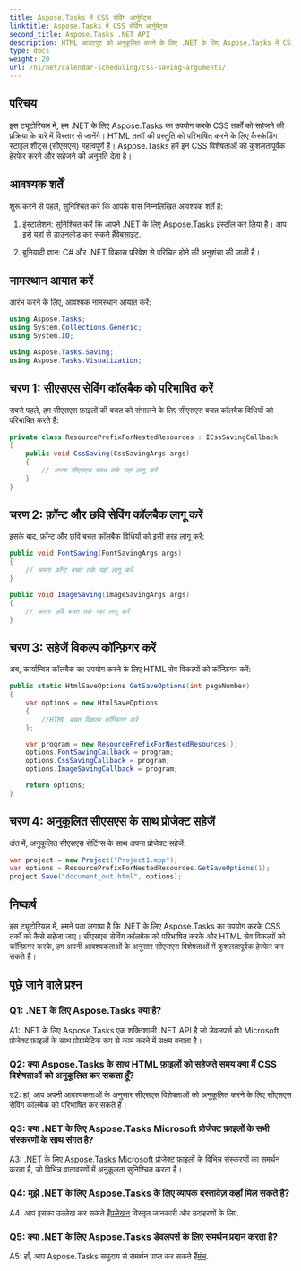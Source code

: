 ```yaml
---
title: Aspose.Tasks में CSS सेविंग आर्गुमेंट्स
linktitle: Aspose.Tasks में CSS सेविंग आर्गुमेंट्स
second_title: Aspose.Tasks .NET API
description: HTML आउटपुट को अनुकूलित करने के लिए .NET के लिए Aspose.Tasks में CSS तर्कों को सहेजना सीखें। अनुकूलित सीएसएस सेटिंग्स के साथ प्रस्तुतिकरण को बेहतर बनाएं।
type: docs
weight: 20
url: /hi/net/calendar-scheduling/css-saving-arguments/
---
```

## परिचय

इस ट्यूटोरियल में, हम .NET के लिए Aspose.Tasks का उपयोग करके CSS तर्कों को सहेजने की प्रक्रिया के बारे में विस्तार से जानेंगे। HTML तत्वों की प्रस्तुति को परिभाषित करने के लिए कैस्केडिंग स्टाइल शीट्स (सीएसएस) महत्वपूर्ण हैं। Aspose.Tasks हमें इन CSS विशेषताओं को कुशलतापूर्वक हेरफेर करने और सहेजने की अनुमति देता है।

## आवश्यक शर्तें

शुरू करने से पहले, सुनिश्चित करें कि आपके पास निम्नलिखित आवश्यक शर्तें हैं:

1.  इंस्टालेशन: सुनिश्चित करें कि आपने .NET के लिए Aspose.Tasks इंस्टॉल कर लिया है। आप इसे यहां से डाउनलोड कर सकते हैं[वेबसाइट](https://releases.aspose.com/tasks/net/).

2. बुनियादी ज्ञान: C# और .NET विकास परिवेश से परिचित होने की अनुशंसा की जाती है।

## नामस्थान आयात करें

आरंभ करने के लिए, आवश्यक नामस्थान आयात करें:

```csharp
using Aspose.Tasks;
using System.Collections.Generic;
using System.IO;

using Aspose.Tasks.Saving;
using Aspose.Tasks.Visualization;

```
## चरण 1: सीएसएस सेविंग कॉलबैक को परिभाषित करें

सबसे पहले, हम सीएसएस फ़ाइलों की बचत को संभालने के लिए सीएसएस बचत कॉलबैक विधियों को परिभाषित करते हैं:

```csharp
private class ResourcePrefixForNestedResources : ICssSavingCallback
{
    public void CssSaving(CssSavingArgs args)
    {
        // अपना सीएसएस बचत तर्क यहां लागू करें
    }
}
```

## चरण 2: फ़ॉन्ट और छवि सेविंग कॉलबैक लागू करें

इसके बाद, फ़ॉन्ट और छवि बचत कॉलबैक विधियों को इसी तरह लागू करें:

```csharp
public void FontSaving(FontSavingArgs args)
{
    // अपना फ़ॉन्ट बचत तर्क यहां लागू करें
}

public void ImageSaving(ImageSavingArgs args)
{
    // अपना छवि बचत तर्क यहां लागू करें
}
```

## चरण 3: सहेजें विकल्प कॉन्फ़िगर करें

अब, कार्यान्वित कॉलबैक का उपयोग करने के लिए HTML सेव विकल्पों को कॉन्फ़िगर करें:

```csharp
public static HtmlSaveOptions GetSaveOptions(int pageNumber)
{
    var options = new HtmlSaveOptions
    {
        //HTML बचत विकल्प कॉन्फ़िगर करें
    };

    var program = new ResourcePrefixForNestedResources();
    options.FontSavingCallback = program;
    options.CssSavingCallback = program;
    options.ImageSavingCallback = program;

    return options;
}
```

## चरण 4: अनुकूलित सीएसएस के साथ प्रोजेक्ट सहेजें

अंत में, अनुकूलित सीएसएस सेटिंग्स के साथ अपना प्रोजेक्ट सहेजें:

```csharp
var project = new Project("Project1.mpp");
var options = ResourcePrefixForNestedResources.GetSaveOptions(1);
project.Save("document_out.html", options);
```

## निष्कर्ष

इस ट्यूटोरियल में, हमने पता लगाया है कि .NET के लिए Aspose.Tasks का उपयोग करके CSS तर्कों को कैसे सहेजा जाए। सीएसएस सेविंग कॉलबैक को परिभाषित करके और HTML सेव विकल्पों को कॉन्फ़िगर करके, हम अपनी आवश्यकताओं के अनुसार सीएसएस विशेषताओं में कुशलतापूर्वक हेरफेर कर सकते हैं।

## पूछे जाने वाले प्रश्न

### Q1: .NET के लिए Aspose.Tasks क्या है?

A1: .NET के लिए Aspose.Tasks एक शक्तिशाली .NET API है जो डेवलपर्स को Microsoft प्रोजेक्ट फ़ाइलों के साथ प्रोग्रामेटिक रूप से काम करने में सक्षम बनाता है।

### Q2: क्या Aspose.Tasks के साथ HTML फ़ाइलों को सहेजते समय क्या मैं CSS विशेषताओं को अनुकूलित कर सकता हूँ?

उ2: हां, आप अपनी आवश्यकताओं के अनुसार सीएसएस विशेषताओं को अनुकूलित करने के लिए सीएसएस सेविंग कॉलबैक को परिभाषित कर सकते हैं।

### Q3: क्या .NET के लिए Aspose.Tasks Microsoft प्रोजेक्ट फ़ाइलों के सभी संस्करणों के साथ संगत है?

A3: .NET के लिए Aspose.Tasks Microsoft प्रोजेक्ट फ़ाइलों के विभिन्न संस्करणों का समर्थन करता है, जो विभिन्न वातावरणों में अनुकूलता सुनिश्चित करता है।

### Q4: मुझे .NET के लिए Aspose.Tasks के लिए व्यापक दस्तावेज़ कहाँ मिल सकते हैं?

A4: आप इसका उल्लेख कर सकते हैं[प्रलेखन](https://reference.aspose.com/tasks/net/) विस्तृत जानकारी और उदाहरणों के लिए.

### Q5: क्या .NET के लिए Aspose.Tasks डेवलपर्स के लिए समर्थन प्रदान करता है?

 A5: हाँ, आप Aspose.Tasks समुदाय से समर्थन प्राप्त कर सकते हैं[मंच](https://forum.aspose.com/c/tasks/15).